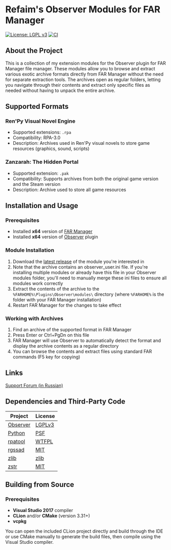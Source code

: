 # Refaim's Observer Modules for FAR Manager

[![License: LGPL v3](https://img.shields.io/badge/License-LGPL_v3-blue.svg)](https://www.gnu.org/licenses/lgpl-3.0)
[![CI](https://github.com/refaim/Observer/actions/workflows/main.yaml/badge.svg?branch=master)](https://github.com/refaim/Observer/actions/workflows/main.yaml)

## About the Project

This is a collection of my extension modules for the Observer plugin for FAR Manager file manager. These modules allow
you to browse and extract various exotic archive formats directly from FAR Manager without the need for separate
extraction tools. The archives open as regular folders, letting you navigate through their contents and extract only
specific files as needed without having to unpack the entire archive.

## Supported Formats

### Ren'Py Visual Novel Engine

- Supported extensions: `.rpa`
- Compatibility: RPA-3.0
- Description: Archives used in Ren'Py visual novels to store game resources (graphics, sound, scripts)

### Zanzarah: The Hidden Portal

- Supported extension: `.pak`
- Compatibility: Supports archives from both the original game version and the Steam version
- Description: Archive used to store all game resources

## Installation and Usage

### Prerequisites

- Installed **x64** version of [FAR Manager](https://farmanager.com/download.php?l=en)
- Installed **x64** version of [Observer](https://github.com/lazyhamster/Observer/releases) plugin

### Module Installation

1. Download the [latest release](https://github.com/refaim/ObserverModules/releases/tag/nightly) of the module you're
   interested in
2. Note that the archive contains an observer_user.ini file. If you're installing multiple modules or already have this
   file in your Observer modules folder, you'll need to manually merge these ini files to ensure all modules work
   correctly
3. Extract the contents of the archive to the `%FARHOME%\Plugins\Observer\modules\` directory (where `%FARHOME%` is the
   folder with your FAR Manager installation)
4. Restart FAR Manager for the changes to take effect

### Working with Archives

1. Find an archive of the supported format in FAR Manager
2. Press Enter or Ctrl+PgDn on this file
3. FAR Manager will use Observer to automatically detect the format and display the archive contents as a regular
   directory
4. You can browse the contents and extract files using standard FAR commands (F5 key for copying)

## Links

[Support Forum (in Russian)](https://forum.farmanager.com/viewtopic.php?t=12729)

## Dependencies and Third-Party Code

| Project                                              | License                         |
|------------------------------------------------------|---------------------------------|
| [Observer](https://github.com/lazyhamster/Observer/) | [LGPLv3](licenses/Observer.txt) |
| [Python](https://www.python.org/)                    | [PSF](licenses/Python.txt)      |
| [rpatool](https://github.com/Shizmob/rpatool/)       | [WTFPL](licenses/rpatool.txt)   |
| [rgssad](https://github.com/luxrck/rgssad)           | [MIT](licenses/rgssad.txt)      |
| [zlib](https://zlib.net/)                            | [zlib](licenses/zlib.txt)       |
| [zstr](https://github.com/mateidavid/zstr)           | [MIT](licenses/zstr.txt)        |

## Building from Source

### Prerequisites

- **Visual Studio 2017** compiler
- **CLion** and/or **CMake** (version 3.31+)
- **vcpkg**

You can open the included CLion project directly and build through the IDE or use CMake manually to generate the build
files, then compile using the Visual Studio compiler.
